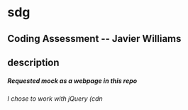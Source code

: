 # sdg
Coding Assessment -- Javier Williams
---
## description
##### Requested mock as a webpage in this repo
###### I chose to work with jQuery (cdn <script> at end of body) and Sass

## installation
1. Clone the repo then in your CLI:
2. > npm install
3. > gulp

Browser-sync will inform you of the port, and you should be all set!

Hope to hear from y'all soon.

###### FYI
-- See notes in sdg.js if complications occur.
